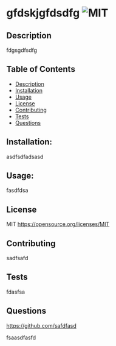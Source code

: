 # gfdskjgfdsdfg ![MIT](https://img.shields.io/badge/License-MIT-success)

  ## Description

  fdgsgdfsdfg
  
  ## Table of Contents

  - [Description](#description)
  - [Installation](#installation)
  - [Usage](#usage)
  - [License](#license)
  - [Contributing](#contributing)
  - [Tests](#tests)
  - [Questions](#questions)
    
  ## Installation: 

  asdfsdfadsasd

  ## Usage: 

  fasdfdsa

  ## License

  MIT https://opensource.org/licenses/MIT
    

  ## Contributing

  sadfsafd

  ## Tests

  fdasfsa

  ## Questions

  https://github.com/safdfasd
  
  fsaasdfasfd
  